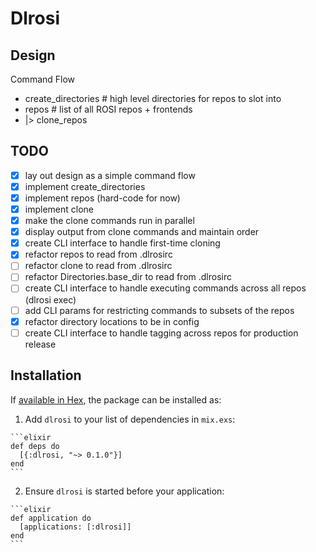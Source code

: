 # Dlrosi

## Design
Command Flow
- create_directories # high level directories for repos to slot into
- repos # list of all ROSI repos + frontends
- |> clone_repos

## TODO
- [x] lay out design as a simple command flow
- [x] implement create_directories
- [x] implement repos (hard-code for now)
- [x] implement clone
- [x] make the clone commands run in parallel
- [x] display output from clone commands and maintain order
- [x] create CLI interface to handle first-time cloning
- [x] refactor repos to read from .dlrosirc
- [ ] refactor clone to read from .dlrosirc
- [ ] refactor Directories.base_dir to read from .dlrosirc
- [ ] create CLI interface to handle executing commands across all repos (dlrosi exec)
- [ ] add CLI params for restricting commands to subsets of the repos
- [x] refactor directory locations to be in config
- [ ] create CLI interface to handle tagging across repos for production release

## Installation

If [available in Hex](https://hex.pm/docs/publish), the package can be installed as:

  1. Add `dlrosi` to your list of dependencies in `mix.exs`:

    ```elixir
    def deps do
      [{:dlrosi, "~> 0.1.0"}]
    end
    ```

  2. Ensure `dlrosi` is started before your application:

    ```elixir
    def application do
      [applications: [:dlrosi]]
    end
    ```
